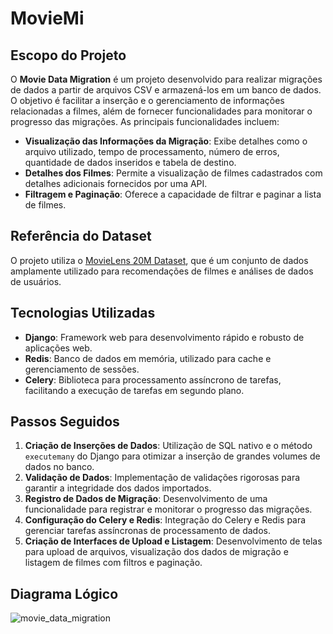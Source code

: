 # MovieMi

## Escopo do Projeto

O **Movie Data Migration** é um projeto desenvolvido para realizar migrações de dados a partir de arquivos CSV e armazená-los em um banco de dados. O objetivo é facilitar a inserção e o gerenciamento de informações relacionadas a filmes, além de fornecer funcionalidades para monitorar o progresso das migrações. As principais funcionalidades incluem:

- **Visualização das Informações da Migração**: Exibe detalhes como o arquivo utilizado, tempo de processamento, número de erros, quantidade de dados inseridos e tabela de destino.
- **Detalhes dos Filmes**: Permite a visualização de filmes cadastrados com detalhes adicionais fornecidos por uma API.
- **Filtragem e Paginação**: Oferece a capacidade de filtrar e paginar a lista de filmes.

## Referência do Dataset

O projeto utiliza o [MovieLens 20M Dataset](https://grouplens.org/datasets/movielens/20m/), que é um conjunto de dados amplamente utilizado para recomendações de filmes e análises de dados de usuários.

## Tecnologias Utilizadas

- **Django**: Framework web para desenvolvimento rápido e robusto de aplicações web.
- **Redis**: Banco de dados em memória, utilizado para cache e gerenciamento de sessões.
- **Celery**: Biblioteca para processamento assíncrono de tarefas, facilitando a execução de tarefas em segundo plano.

## Passos Seguidos

1. **Criação de Inserções de Dados**: Utilização de SQL nativo e o método `executemany` do Django para otimizar a inserção de grandes volumes de dados no banco.
2. **Validação de Dados**: Implementação de validações rigorosas para garantir a integridade dos dados importados.
3. **Registro de Dados de Migração**: Desenvolvimento de uma funcionalidade para registrar e monitorar o progresso das migrações.
4. **Configuração do Celery e Redis**: Integração do Celery e Redis para gerenciar tarefas assíncronas de processamento de dados.
5. **Criação de Interfaces de Upload e Listagem**: Desenvolvimento de telas para upload de arquivos, visualização dos dados de migração e listagem de filmes com filtros e paginação.

## Diagrama Lógico

![movie_data_migration](https://github.com/user-attachments/assets/dc94d6a0-a590-4e8a-a88e-f391b991141b)
